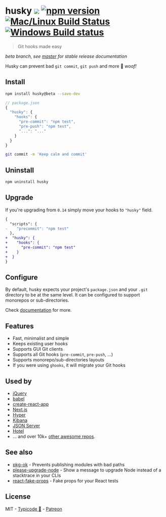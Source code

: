 # husky [![](http://img.shields.io/npm/dm/husky.svg?style=flat)](https://www.npmjs.org/package/husky) [![npm version](https://badge.fury.io/js/husky.svg)](https://www.npmjs.com/package/husky) [![Mac/Linux Build Status](https://img.shields.io/travis/typicode/husky/master.svg?label=Mac%20OSX%20%26%20Linux)](https://travis-ci.org/typicode/husky) [![Windows Build status](https://img.shields.io/appveyor/ci/typicode/husky/master.svg?label=Windows)](https://ci.appveyor.com/project/typicode/husky/branch/master)

> Git hooks made easy

_beta branch, see [master](https://github.com/typicode/husky) for stable release documentation_

Husky can prevent bad `git commit`, `git push` and more :dog: _woof!_

## Install

```sh
npm install husky@beta --save-dev
```

```js
// package.json
{
  "husky": {
    "hooks": {
      "pre-commit": "npm test",
      "pre-push": "npm test",
      "...": "..."
    }
  }
}
```

```sh
git commit -m 'Keep calm and commit'
```

## Uninstall

```sh
npm uninstall husky
```

## Upgrade

If you're upgrading from `0.14` simply move your hooks to `"husky"` field.

```diff
{
  "scripts": {
-    "precommit": "npm test"
  },
+  "husky": {
+    "hooks": {
+      "pre-commit": "npm test"
+    }
+  }
}
```

## Configure

By default, husky expects your project's `package.json` and your `.git` directory to be at the same level. It can be configured to support monorepos or sub-directories.

Check [documentation](docs.md) for more.

## Features

* Fast, minimalist and simple
* Keeps existing user hooks
* Supports GUI Git clients
* Supports all Git hooks (`pre-commit`, `pre-push`, ...)
* Supports monorepo/sub-directories layouts
* If you were using `ghooks`, it will migrate your Git hooks

## Used by

* [jQuery](https://github.com/jquery/jquery)
* [babel](https://github.com/babel/babel)
* [create-react-app](https://github.com/facebookincubator/create-react-app)
* [Next.js](https://github.com/zeit/next.js)
* [Hyper](https://github.com/zeit/hyper)
* [Kibana](https://github.com/elastic/kibana)
* [JSON Server](https://github.com/typicode/json-server)
* [Hotel](https://github.com/typicode/hotel)
* ... and over 10k+ [other awesome repos](https://libraries.io/npm/husky/dependent-repositories).

## See also

* [pkg-ok](https://github.com/typicode/pkg-ok) - Prevents publishing modules with bad paths
* [please-upgrade-node](https://github.com/typicode/please-upgrade-node) - Show a message to upgrade Node instead of a stacktrace in your CLIs
* [react-fake-props](https://github.com/typicode/react-fake-props) - Fake props for your React tests

## License

MIT - [Typicode :cactus:](https://github.com/typicode) - [Patreon](https://www.patreon.com/typicode)
